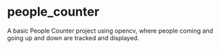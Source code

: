 # people_counter
A basic People Counter project using opencv, where people coming and going up and down are tracked and displayed. 
